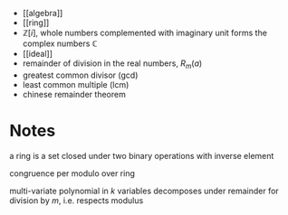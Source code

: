 
- [[algebra]]
- [[ring]]
- $\mathbb{Z}[i]$, whole numbers complemented with imaginary unit forms the complex numbers $\mathbb{C}$
- [[ideal]]
- remainder of division in the real numbers, $R_{m}(a)$
- greatest common divisor (gcd)
- least common multiple (lcm)
- chinese remainder theorem



# Notes

a ring is a set closed under two binary operations with inverse element

congruence per modulo over ring

multi-variate polynomial in $k$ variables decomposes under remainder for division by $m$, i.e. respects modulus
